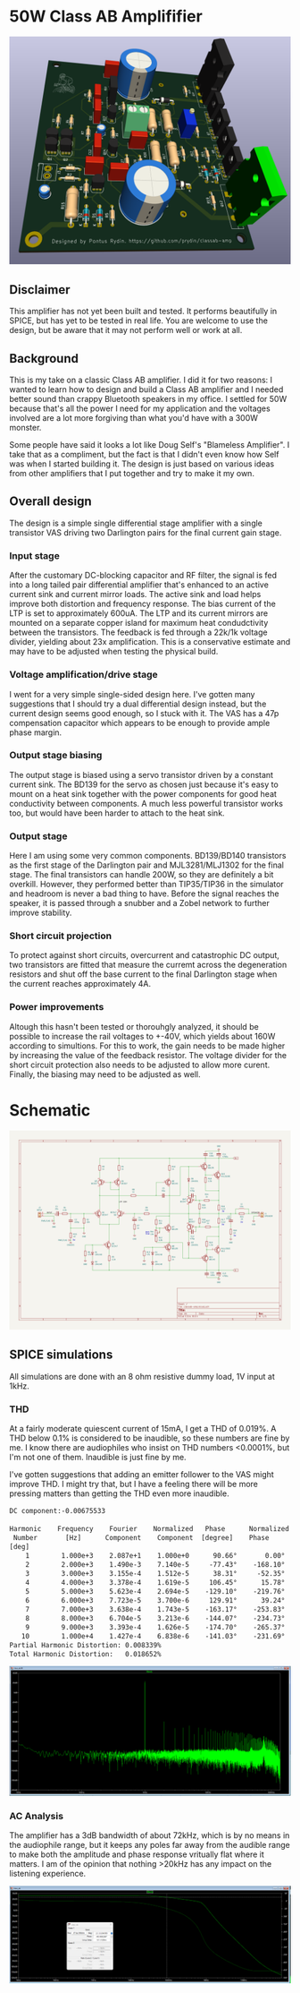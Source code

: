 # 50W Class AB Amplififier

![3D rendering](images/3d.png)

## Disclaimer
This amplifier has not yet been built and tested. It performs beautifully in SPICE, but has yet to be tested in real life. You are
welcome to use the design, but be aware that it may not perform well or work at all.

## Background
This is my take on a classic Class AB amplifier. I did it for two reasons: I wanted to learn how to design and build a Class AB amplifier and
I needed better sound than crappy Bluetooth speakers in my office. I settled for 50W because that's all the power I need for my application
and the voltages involved are a lot more forgiving than what you'd have with a 300W monster. 

Some people have said it looks a lot like Doug Self's "Blameless Amplifier". I take that as a compliment, but the fact is that I didn't even
know how Self was when I started building it. The design is just based on various ideas from other amplifiers that I put together and try to
make it my own.

## Overall design
The design is a simple single differential stage amplifier with a single transistor VAS driving two Darlington pairs for the final current 
gain stage. 

### Input stage
After the customary DC-blocking capacitor and RF filter, the signal is fed into a long tailed pair differential amplifier that's enhanced to 
an active current sink and current mirror loads. The active sink and load helps improve both distortion and frequency response. The bias 
current of the LTP is set to approximately 600uA. The LTP and its current mirrors are mounted on a separate copper island for maximum heat
condudctivity between the transistors. The feedback is fed through a 22k/1k voltage divider, yielding about 23x amplification. This is a 
conservative estimate and may have to be adjusted when testing the physical build.

### Voltage amplification/drive stage
I went for a very simple single-sided design here. I've gotten many suggestions that I should try a dual differential design instead, but 
the current design seems good enough, so I stuck with it. The VAS has a 47p compensation capacitor which appears to be enough to provide 
ample phase margin.

### Output stage biasing
The output stage is biased using a servo transistor driven by a constant current sink. The BD139 for the servo as chosen just because it's
easy to mount on a heat sink together with the power components for good heat conductivity between components. A much less powerful 
transistor works too, but would have been harder to attach to the heat sink.

### Output stage
Here I am using some very common components. BD139/BD140 transistors as the first stage of the Darlington pair and MJL3281/MLJ1302 for
the final stage. The final transistors can handle 200W, so they are definitely a bit overkill. However, they performed better than
TIP35/TIP36 in the simulator and headroom is never a bad thing to have. Before the signal reaches the speaker, it is passed through
a snubber and a Zobel network to further improve stability.

### Short circuit projection 
To protect against short circuits, overcurrent and catastrophic DC output, two transistors are fitted that measure the curremt across
the degeneration resistors and shut off the base current to the final Darlington stage when the current reaches approximately 4A. 

### Power improvements
Altough this hasn't been tested or thorouhgly analyzed, it should be possible to increase the rail voltages to +-40V, which yields about
160W according to simultions. For this to work, the gain needs to be made higher by increasing the value of the feedback resistor. The
voltage divider for the short circuit protection also needs to be adjusted to allow more curent. Finally, the biasing may need to be adjusted
as well. 

# Schematic
![Schematic](images/schematic.png)

## SPICE simulations

All simulations are done with an 8 ohm resistive dummy load, 1V input at 1kHz.

### THD
At a fairly moderate quiescent current of 15mA, I get a THD of 0.019%. A THD below 0.1% is considered to be inaudible, so these numbers
are fine by me. I know there are audiophiles who insist on THD numbers <0.0001%, but I'm not one of them. Inaudible is just fine by me.

I've gotten suggestions that adding an emitter follower to the VAS might improve THD. I might try that, but I have a feeling there will 
be more pressing matters than getting the THD even more inaudible. 

```Fourier components of V(out)
DC component:-0.00675533

Harmonic	Frequency	 Fourier 	Normalized	 Phase  	Normalized
 Number 	  [Hz]   	Component	 Component	[degree]	Phase [deg]
    1   	 1.000e+3	 2.087e+1	 1.000e+0	   90.66°	    0.00°
    2   	 2.000e+3	 1.490e-3	 7.140e-5	  -77.43°	 -168.10°
    3   	 3.000e+3	 3.155e-4	 1.512e-5	   38.31°	  -52.35°
    4   	 4.000e+3	 3.378e-4	 1.619e-5	  106.45°	   15.78°
    5   	 5.000e+3	 5.623e-4	 2.694e-5	 -129.10°	 -219.76°
    6   	 6.000e+3	 7.723e-5	 3.700e-6	  129.91°	   39.24°
    7   	 7.000e+3	 3.638e-4	 1.743e-5	 -163.17°	 -253.83°
    8   	 8.000e+3	 6.704e-5	 3.213e-6	 -144.07°	 -234.73°
    9   	 9.000e+3	 3.393e-4	 1.626e-5	 -174.70°	 -265.37°
   10   	 1.000e+4	 1.427e-4	 6.838e-6	 -141.03°	 -231.69°
Partial Harmonic Distortion: 0.008339%
Total Harmonic Distortion:   0.018652%
```

![FFT](images/fft.png)

### AC Analysis
The amplifier has a 3dB bandwidth of about 72kHz, which is by no means in the audiophile range, but it keeps any poles far away from the audible 
range to make both the amplitude and phase response vritually flat where it matters. I am of the opinion that nothing >20kHz has any impact on
the listening experience.

![Bode plot](images/bode.png)

